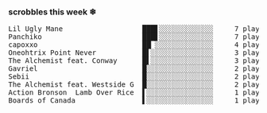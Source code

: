 <h3>scrobbles this week ❄</h3><pre>Lil Ugly Mane                   ███▋░░░░░░░░░░░░░     7 plays
Panchiko                        ███▋░░░░░░░░░░░░░     7 plays
capoxxo                         ██▏░░░░░░░░░░░░░░     4 plays
Oneohtrix Point Never           █▌░░░░░░░░░░░░░░░     3 plays
The Alchemist feat. Conway      █▌░░░░░░░░░░░░░░░     3 plays
Gavriel                         █░░░░░░░░░░░░░░░░     2 plays
Sebii                           █░░░░░░░░░░░░░░░░     2 plays
The Alchemist feat. Westside G  █░░░░░░░░░░░░░░░░     2 plays
Action Bronson  Lamb Over Rice  ▌░░░░░░░░░░░░░░░░     1 plays
Boards of Canada                ▌░░░░░░░░░░░░░░░░     1 plays</pre>
